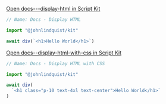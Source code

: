 <meta url="https://github.com/johnlindquist/kit/discussions/818">
<meta id="D_kwDOEu7MBc4AP-jj">
<meta sectionId="1">
<meta title="Display HTML and Markdown">
<meta section="Essentials">
<meta i="0">    
<meta path="docs/display-html-and-markdown">

[Open docs---display-html in Script Kit](https://scriptkit.com/api/new?name=docs---display-html&url=https://gist.githubusercontent.com/johnlindquist/8ba84bfe4f2b93ec1a5453fabf56e737/raw/438d5c3d7d76ea71180dce54cd1b6275474a4d98/docs---display-html.ts")

```js
// Name: Docs - Display HTML

import "@johnlindquist/kit"

await div(`<h1>Hello World</h1>`)
```

[Open docs--display-html-with-css in Script Kit](https://scriptkit.com/api/new?name=docs--display-html-with-css&url=https://gist.githubusercontent.com/johnlindquist/5d762826de60776cd78afd1120b4497b/raw/02486745eb6bb0d9c652af40c682de42dd3f01db/docs--display-html-with-css.ts")

```js
// Name: Docs - Display HTML with CSS

import "@johnlindquist/kit"

await div(
  `<h1 class="p-10 text-4xl text-center">Hello World</h1>`
)
```

